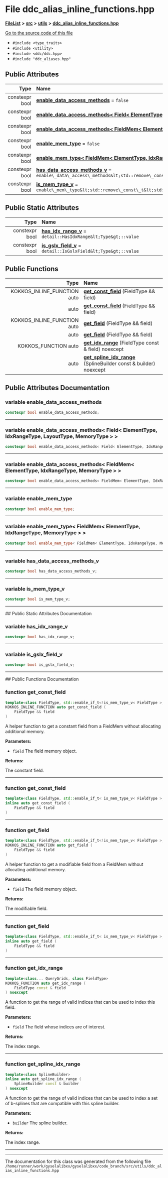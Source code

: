 

# File ddc\_alias\_inline\_functions.hpp



[**FileList**](files.md) **>** [**src**](dir_68267d1309a1af8e8297ef4c3efbcdba.md) **>** [**utils**](dir_313caf1132e152dd9b58bea13a4052ca.md) **>** [**ddc\_alias\_inline\_functions.hpp**](ddc__alias__inline__functions_8hpp.md)

[Go to the source code of this file](ddc__alias__inline__functions_8hpp_source.md)



* `#include <type_traits>`
* `#include <utility>`
* `#include <ddc/ddc.hpp>`
* `#include "ddc_aliases.hpp"`





















## Public Attributes

| Type | Name |
| ---: | :--- |
|  constexpr bool | [**enable\_data\_access\_methods**](#variable-enable_data_access_methods)   = `false`<br> |
|  constexpr bool | [**enable\_data\_access\_methods&lt; Field&lt; ElementType, IdxRangeType, LayoutType, MemoryType &gt; &gt;**](#variable-enable_data_access_methods-field-elementtype-idxrangetype-layouttype-memorytype)   = `true`<br> |
|  constexpr bool | [**enable\_data\_access\_methods&lt; FieldMem&lt; ElementType, IdxRangeType, MemoryType &gt; &gt;**](#variable-enable_data_access_methods-fieldmem-elementtype-idxrangetype-memorytype)   = `true`<br> |
|  constexpr bool | [**enable\_mem\_type**](#variable-enable_mem_type)   = `false`<br> |
|  constexpr bool | [**enable\_mem\_type&lt; FieldMem&lt; ElementType, IdxRangeType, MemoryType &gt; &gt;**](#variable-enable_mem_type-fieldmem-elementtype-idxrangetype-memorytype)   = `true`<br> |
|  constexpr bool | [**has\_data\_access\_methods\_v**](#variable-has_data_access_methods_v)   = `enable\_data\_access\_methods&lt;std::remove\_const\_t&lt;std::remove\_reference\_t&lt;Type&gt;&gt;&gt;`<br> |
|  constexpr bool | [**is\_mem\_type\_v**](#variable-is_mem_type_v)   = `enable\_mem\_type&lt;std::remove\_const\_t&lt;std::remove\_reference\_t&lt;Type&gt;&gt;&gt;`<br> |


## Public Static Attributes

| Type | Name |
| ---: | :--- |
|  constexpr bool | [**has\_idx\_range\_v**](#variable-has_idx_range_v)   = `detail::HasIdxRange&lt;Type&gt;::value`<br> |
|  constexpr bool | [**is\_gslx\_field\_v**](#variable-is_gslx_field_v)   = `detail::IsGslxField&lt;Type&gt;::value`<br> |














## Public Functions

| Type | Name |
| ---: | :--- |
|  KOKKOS\_INLINE\_FUNCTION auto | [**get\_const\_field**](#function-get_const_field) (FieldType && field) <br> |
|  auto | [**get\_const\_field**](#function-get_const_field) (FieldType && field) <br> |
|  KOKKOS\_INLINE\_FUNCTION auto | [**get\_field**](#function-get_field) (FieldType && field) <br> |
|  auto | [**get\_field**](#function-get_field) (FieldType && field) <br> |
|  KOKKOS\_FUNCTION auto | [**get\_idx\_range**](#function-get_idx_range) (FieldType const & field) noexcept<br> |
|  auto | [**get\_spline\_idx\_range**](#function-get_spline_idx_range) (SplineBuilder const & builder) noexcept<br> |




























## Public Attributes Documentation




### variable enable\_data\_access\_methods 

```C++
constexpr bool enable_data_access_methods;
```




<hr>



### variable enable\_data\_access\_methods&lt; Field&lt; ElementType, IdxRangeType, LayoutType, MemoryType &gt; &gt; 

```C++
constexpr bool enable_data_access_methods< Field< ElementType, IdxRangeType, LayoutType, MemoryType > >;
```




<hr>



### variable enable\_data\_access\_methods&lt; FieldMem&lt; ElementType, IdxRangeType, MemoryType &gt; &gt; 

```C++
constexpr bool enable_data_access_methods< FieldMem< ElementType, IdxRangeType, MemoryType > >;
```




<hr>



### variable enable\_mem\_type 

```C++
constexpr bool enable_mem_type;
```




<hr>



### variable enable\_mem\_type&lt; FieldMem&lt; ElementType, IdxRangeType, MemoryType &gt; &gt; 

```C++
constexpr bool enable_mem_type< FieldMem< ElementType, IdxRangeType, MemoryType > >;
```




<hr>



### variable has\_data\_access\_methods\_v 

```C++
constexpr bool has_data_access_methods_v;
```




<hr>



### variable is\_mem\_type\_v 

```C++
constexpr bool is_mem_type_v;
```




<hr>
## Public Static Attributes Documentation




### variable has\_idx\_range\_v 

```C++
constexpr bool has_idx_range_v;
```




<hr>



### variable is\_gslx\_field\_v 

```C++
constexpr bool is_gslx_field_v;
```




<hr>
## Public Functions Documentation




### function get\_const\_field 

```C++
template<class FieldType, std::enable_if_t<!is_mem_type_v< FieldType >, bool >>
KOKKOS_INLINE_FUNCTION auto get_const_field (
    FieldType && field
) 
```



A helper function to get a constant field from a FieldMem without allocating additional memory.




**Parameters:**


* `field` The field memory object. 



**Returns:**

The constant field. 





        

<hr>



### function get\_const\_field 

```C++
template<class FieldType, std::enable_if_t< is_mem_type_v< FieldType >, bool >>
inline auto get_const_field (
    FieldType && field
) 
```




<hr>



### function get\_field 

```C++
template<class FieldType, std::enable_if_t<!is_mem_type_v< FieldType >, bool >>
KOKKOS_INLINE_FUNCTION auto get_field (
    FieldType && field
) 
```



A helper function to get a modifiable field from a FieldMem without allocating additional memory.




**Parameters:**


* `field` The field memory object. 



**Returns:**

The modifiable field. 





        

<hr>



### function get\_field 

```C++
template<class FieldType, std::enable_if_t< is_mem_type_v< FieldType >, bool >>
inline auto get_field (
    FieldType && field
) 
```




<hr>



### function get\_idx\_range 

```C++
template<class... QueryGrids, class FieldType>
KOKKOS_FUNCTION auto get_idx_range (
    FieldType const & field
) noexcept
```



A function to get the range of valid indices that can be used to index this field.




**Parameters:**


* `field` The field whose indices are of interest.



**Returns:**

The index range. 





        

<hr>



### function get\_spline\_idx\_range 

```C++
template<class SplineBuilder>
inline auto get_spline_idx_range (
    SplineBuilder const & builder
) noexcept
```



A function to get the range of valid indices that can be used to index a set of b-splines that are compatible with this spline builder.




**Parameters:**


* `builder` The spline builder.



**Returns:**

The index range. 





        

<hr>

------------------------------
The documentation for this class was generated from the following file `/home/runner/work/gyselalibxx/gyselalibxx/code_branch/src/utils/ddc_alias_inline_functions.hpp`


